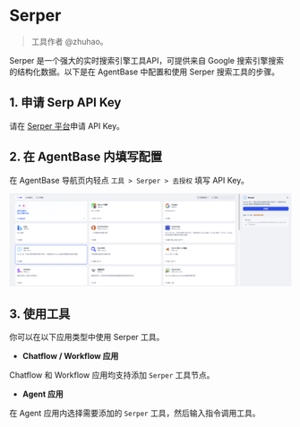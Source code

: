 # Serper

> 工具作者 @zhuhao。

Serper 是一个强大的实时搜索引擎工具API，可提供来自 Google 搜索引擎搜索的结构化数据。以下是在 AgentBase 中配置和使用 Serper 搜索工具的步骤。

## 1. 申请 Serp API Key

请在 [Serper 平台](https://serper.dev/signup)申请 API Key。

## 2. 在 AgentBase 内填写配置

在 AgentBase 导航页内轻点 `工具 > Serper > 去授权` 填写 API Key。

![](../../../../img/zh-tool-serper.png)

## 3. 使用工具

你可以在以下应用类型中使用 Serper 工具。

- **Chatflow / Workflow 应用**

Chatflow 和 Workflow 应用均支持添加 `Serper` 工具节点。

- **Agent 应用**

在 Agent 应用内选择需要添加的 `Serper` 工具，然后输入指令调用工具。
